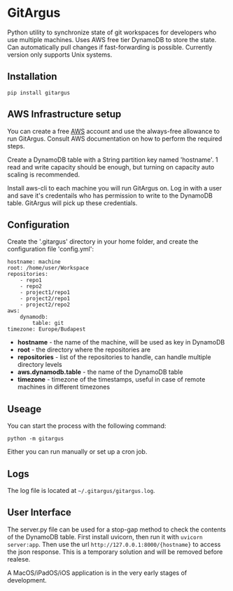 # GitArgus

Python utility to synchronize state of git workspaces for developers who use multiple machines. Uses AWS free tier DynamoDB to store the state. Can automatically pull changes if fast-forwarding is possible. Currently version only supports Unix systems.

## Installation

```
pip install gitargus
```

## AWS Infrastructure setup

You can create a free [AWS](https://aws.amazon.com) account and use the always-free allowance to run GitArgus. Consult AWS documentation on how to perform the required steps.

Create a DynamoDB table with a String partition key named 'hostname'. 1 read and write capacity should be enough, but turning on capacity auto scaling is recommended.

Install aws-cli to each machine you will run GitArgus on. Log in with a user and save it's credentails who has permission to write to the DynamoDB table. GitArgus will pick up these credentials.

## Configuration

Create the '.gitargus' directory in your home folder, and create the configuration file 'config.yml':

```
hostname: machine
root: /home/user/Workspace
repositories:
    - repo1
    - repo2
    - project1/repo1
    - project2/repo1
    - project2/repo2
aws:
    dynamodb:
        table: git
timezone: Europe/Budapest
```

- **hostname** - the name of the machine, will be used as key in DynamoDB
- **root** - the directory where the repositories are
- **repositories** - list of the repositories to handle, can handle multiple directory levels
- **aws.dynamodb.table** - the name of the DynamoDB table
- **timezone** - timezone of the timestamps, useful in case of remote machines in different timezones

## Useage

You can start the process with the following command:

```
python -m gitargus
```

Either you can run manually or set up a cron job.

## Logs

The log file is located at `~/.gitargus/gitargus.log`.

## User Interface

The server.py file can be used for a stop-gap method to check the contents of the DynamoDB table. First install uvicorn, then run it with `uvicorn server:app`. Then use the url `http://127.0.0.1:8000/{hostname}` to access the json response. This is a temporary solution and will be removed before realese.

A MacOS/iPadOS/iOS application is in the very early stages of development.
